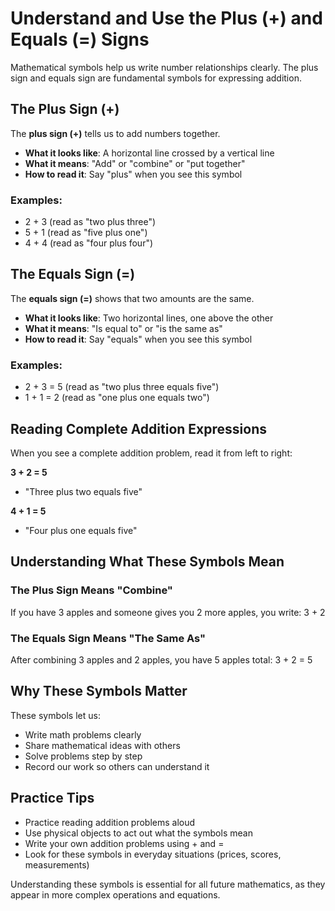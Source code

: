# Understand and Use the Plus (+) and Equals (=) Signs

Mathematical symbols help us write number relationships clearly. The plus sign and equals sign are fundamental symbols for expressing addition.

## The Plus Sign (+)

The **plus sign (+)** tells us to add numbers together.

- **What it looks like**: A horizontal line crossed by a vertical line
- **What it means**: "Add" or "combine" or "put together"
- **How to read it**: Say "plus" when you see this symbol

### Examples:
- 2 + 3 (read as "two plus three")
- 5 + 1 (read as "five plus one")
- 4 + 4 (read as "four plus four")

## The Equals Sign (=)

The **equals sign (=)** shows that two amounts are the same.

- **What it looks like**: Two horizontal lines, one above the other
- **What it means**: "Is equal to" or "is the same as"
- **How to read it**: Say "equals" when you see this symbol

### Examples:
- 2 + 3 = 5 (read as "two plus three equals five")
- 1 + 1 = 2 (read as "one plus one equals two")

## Reading Complete Addition Expressions

When you see a complete addition problem, read it from left to right:

**3 + 2 = 5**
- "Three plus two equals five"

**4 + 1 = 5**
- "Four plus one equals five"

## Understanding What These Symbols Mean

### The Plus Sign Means "Combine"
If you have 3 apples and someone gives you 2 more apples, you write: 3 + 2

### The Equals Sign Means "The Same As"
After combining 3 apples and 2 apples, you have 5 apples total: 3 + 2 = 5

## Why These Symbols Matter

These symbols let us:
- Write math problems clearly
- Share mathematical ideas with others
- Solve problems step by step
- Record our work so others can understand it

## Practice Tips

- Practice reading addition problems aloud
- Use physical objects to act out what the symbols mean
- Write your own addition problems using + and =
- Look for these symbols in everyday situations (prices, scores, measurements)

Understanding these symbols is essential for all future mathematics, as they appear in more complex operations and equations.
